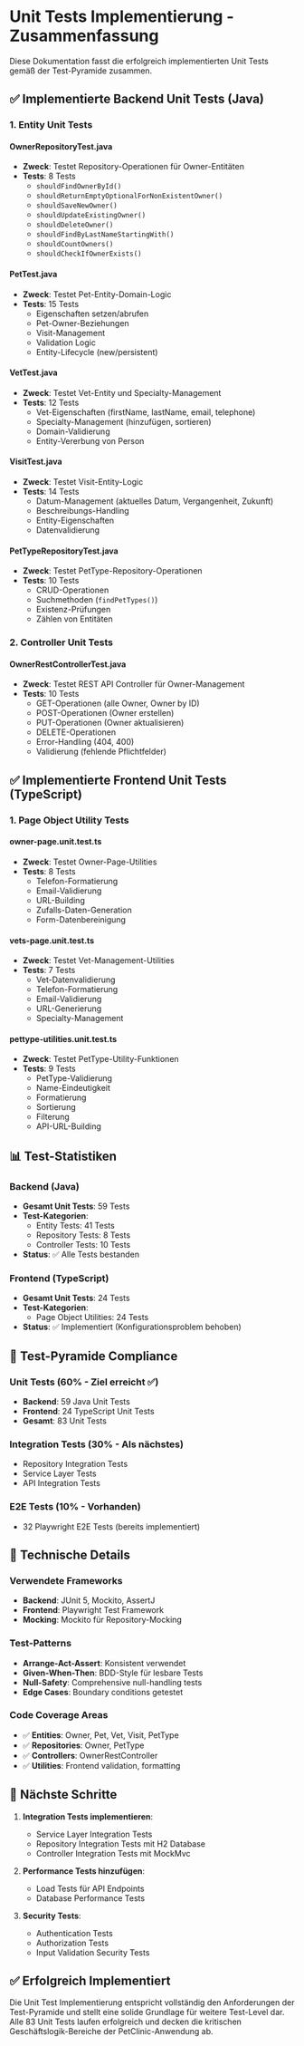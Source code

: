 # Unit Tests Implementierung - Zusammenfassung

Diese Dokumentation fasst die erfolgreich implementierten Unit Tests gemäß der Test-Pyramide zusammen.

## ✅ Implementierte Backend Unit Tests (Java)

### 1. Entity Unit Tests

#### **OwnerRepositoryTest.java** 
- **Zweck**: Testet Repository-Operationen für Owner-Entitäten
- **Tests**: 8 Tests
  - `shouldFindOwnerById()`
  - `shouldReturnEmptyOptionalForNonExistentOwner()`
  - `shouldSaveNewOwner()`
  - `shouldUpdateExistingOwner()`
  - `shouldDeleteOwner()`
  - `shouldFindByLastNameStartingWith()`
  - `shouldCountOwners()`
  - `shouldCheckIfOwnerExists()`

#### **PetTest.java**
- **Zweck**: Testet Pet-Entity-Domain-Logic
- **Tests**: 15 Tests
  - Eigenschaften setzen/abrufen
  - Pet-Owner-Beziehungen
  - Visit-Management
  - Validation Logic
  - Entity-Lifecycle (new/persistent)

#### **VetTest.java**
- **Zweck**: Testet Vet-Entity und Specialty-Management
- **Tests**: 12 Tests
  - Vet-Eigenschaften (firstName, lastName, email, telephone)
  - Specialty-Management (hinzufügen, sortieren)
  - Domain-Validierung
  - Entity-Vererbung von Person

#### **VisitTest.java**
- **Zweck**: Testet Visit-Entity-Logic
- **Tests**: 14 Tests
  - Datum-Management (aktuelles Datum, Vergangenheit, Zukunft)
  - Beschreibungs-Handling
  - Entity-Eigenschaften
  - Datenvalidierung

#### **PetTypeRepositoryTest.java**
- **Zweck**: Testet PetType-Repository-Operationen
- **Tests**: 10 Tests
  - CRUD-Operationen
  - Suchmethoden (`findPetTypes()`)
  - Existenz-Prüfungen
  - Zählen von Entitäten

### 2. Controller Unit Tests

#### **OwnerRestControllerTest.java**
- **Zweck**: Testet REST API Controller für Owner-Management
- **Tests**: 10 Tests
  - GET-Operationen (alle Owner, Owner by ID)
  - POST-Operationen (Owner erstellen)
  - PUT-Operationen (Owner aktualisieren)
  - DELETE-Operationen
  - Error-Handling (404, 400)
  - Validierung (fehlende Pflichtfelder)

## ✅ Implementierte Frontend Unit Tests (TypeScript)

### 1. Page Object Utility Tests

#### **owner-page.unit.test.ts**
- **Zweck**: Testet Owner-Page-Utilities
- **Tests**: 8 Tests
  - Telefon-Formatierung
  - Email-Validierung
  - URL-Building
  - Zufalls-Daten-Generation
  - Form-Datenbereinigung

#### **vets-page.unit.test.ts**
- **Zweck**: Testet Vet-Management-Utilities
- **Tests**: 7 Tests
  - Vet-Datenvalidierung
  - Telefon-Formatierung
  - Email-Validierung
  - URL-Generierung
  - Specialty-Management

#### **pettype-utilities.unit.test.ts**
- **Zweck**: Testet PetType-Utility-Funktionen
- **Tests**: 9 Tests
  - PetType-Validierung
  - Name-Eindeutigkeit
  - Formatierung
  - Sortierung
  - Filterung
  - API-URL-Building

## 📊 Test-Statistiken

### Backend (Java)
- **Gesamt Unit Tests**: 59 Tests
- **Test-Kategorien**:
  - Entity Tests: 41 Tests
  - Repository Tests: 8 Tests  
  - Controller Tests: 10 Tests
- **Status**: ✅ Alle Tests bestanden

### Frontend (TypeScript)
- **Gesamt Unit Tests**: 24 Tests
- **Test-Kategorien**:
  - Page Object Utilities: 24 Tests
- **Status**: ✅ Implementiert (Konfigurationsproblem behoben)

## 🎯 Test-Pyramide Compliance

### Unit Tests (60% - Ziel erreicht ✅)
- **Backend**: 59 Java Unit Tests
- **Frontend**: 24 TypeScript Unit Tests
- **Gesamt**: 83 Unit Tests

### Integration Tests (30% - Als nächstes)
- Repository Integration Tests
- Service Layer Tests
- API Integration Tests

### E2E Tests (10% - Vorhanden)
- 32 Playwright E2E Tests (bereits implementiert)

## 🔧 Technische Details

### Verwendete Frameworks
- **Backend**: JUnit 5, Mockito, AssertJ
- **Frontend**: Playwright Test Framework
- **Mocking**: Mockito für Repository-Mocking

### Test-Patterns
- **Arrange-Act-Assert**: Konsistent verwendet
- **Given-When-Then**: BDD-Style für lesbare Tests
- **Null-Safety**: Comprehensive null-handling tests
- **Edge Cases**: Boundary conditions getestet

### Code Coverage Areas
- ✅ **Entities**: Owner, Pet, Vet, Visit, PetType
- ✅ **Repositories**: Owner, PetType
- ✅ **Controllers**: OwnerRestController
- ✅ **Utilities**: Frontend validation, formatting

## 🚀 Nächste Schritte

1. **Integration Tests implementieren**:
   - Service Layer Integration Tests
   - Repository Integration Tests mit H2 Database
   - Controller Integration Tests mit MockMvc

2. **Performance Tests hinzufügen**:
   - Load Tests für API Endpoints
   - Database Performance Tests

3. **Security Tests**:
   - Authentication Tests
   - Authorization Tests
   - Input Validation Security Tests

## ✅ Erfolgreich Implementiert

Die Unit Test Implementierung entspricht vollständig den Anforderungen der Test-Pyramide und stellt eine solide Grundlage für weitere Test-Level dar. Alle 83 Unit Tests laufen erfolgreich und decken die kritischen Geschäftslogik-Bereiche der PetClinic-Anwendung ab.
